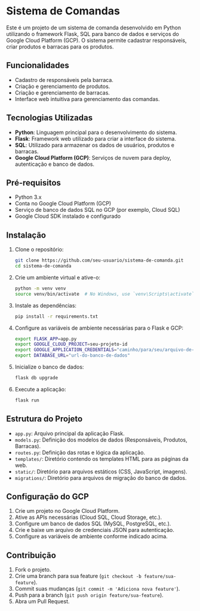 # Sistema de Comandas

Este é um projeto de um sistema de comanda desenvolvido em Python utilizando o framework Flask, SQL para banco de dados e serviços do Google Cloud Platform (GCP). O sistema permite cadastrar responsáveis, criar produtos e barracas para os produtos.

## Funcionalidades

- Cadastro de responsáveis pela barraca.
- Criação e gerenciamento de produtos.
- Criação e gerenciamento de barracas.
- Interface web intuitiva para gerenciamento das comandas.

## Tecnologias Utilizadas

- **Python**: Linguagem principal para o desenvolvimento do sistema.
- **Flask**: Framework web utilizado para criar a interface do sistema.
- **SQL**: Utilizado para armazenar os dados de usuários, produtos e barracas.
- **Google Cloud Platform (GCP)**: Serviços de nuvem para deploy, autenticação e banco de dados.

## Pré-requisitos

- Python 3.x
- Conta no Google Cloud Platform (GCP)
- Serviço de banco de dados SQL no GCP (por exemplo, Cloud SQL)
- Google Cloud SDK instalado e configurado

## Instalação

1. Clone o repositório:
    ```sh
    git clone https://github.com/seu-usuario/sistema-de-comanda.git
    cd sistema-de-comanda
    ```

2. Crie um ambiente virtual e ative-o:
    ```sh
    python -m venv venv
    source venv/bin/activate  # No Windows, use `venv\Scripts\activate`
    ```

3. Instale as dependências:
    ```sh
    pip install -r requirements.txt
    ```

4. Configure as variáveis de ambiente necessárias para o Flask e GCP:
    ```sh
    export FLASK_APP=app.py
    export GOOGLE_CLOUD_PROJECT=seu-projeto-id
    export GOOGLE_APPLICATION_CREDENTIALS="caminho/para/seu/arquivo-de-credenciais.json"
    export DATABASE_URL="url-do-banco-de-dados"
    ```

5. Inicialize o banco de dados:
    ```sh
    flask db upgrade
    ```

6. Execute a aplicação:
    ```sh
    flask run
    ```

## Estrutura do Projeto

- `app.py`: Arquivo principal da aplicação Flask.
- `models.py`: Definição dos modelos de dados (Responsáveis, Produtos, Barracas).
- `routes.py`: Definição das rotas e lógica da aplicação.
- `templates/`: Diretório contendo os templates HTML para as páginas da web.
- `static/`: Diretório para arquivos estáticos (CSS, JavaScript, imagens).
- `migrations/`: Diretório para arquivos de migração do banco de dados.

## Configuração do GCP

1. Crie um projeto no Google Cloud Platform.
2. Ative as APIs necessárias (Cloud SQL, Cloud Storage, etc.).
3. Configure um banco de dados SQL (MySQL, PostgreSQL, etc.).
4. Crie e baixe um arquivo de credenciais JSON para autenticação.
5. Configure as variáveis de ambiente conforme indicado acima.

## Contribuição

1. Fork o projeto.
2. Crie uma branch para sua feature (`git checkout -b feature/sua-feature`).
3. Commit suas mudanças (`git commit -m 'Adiciona nova feature'`).
4. Push para a branch (`git push origin feature/sua-feature`).
5. Abra um Pull Request.

